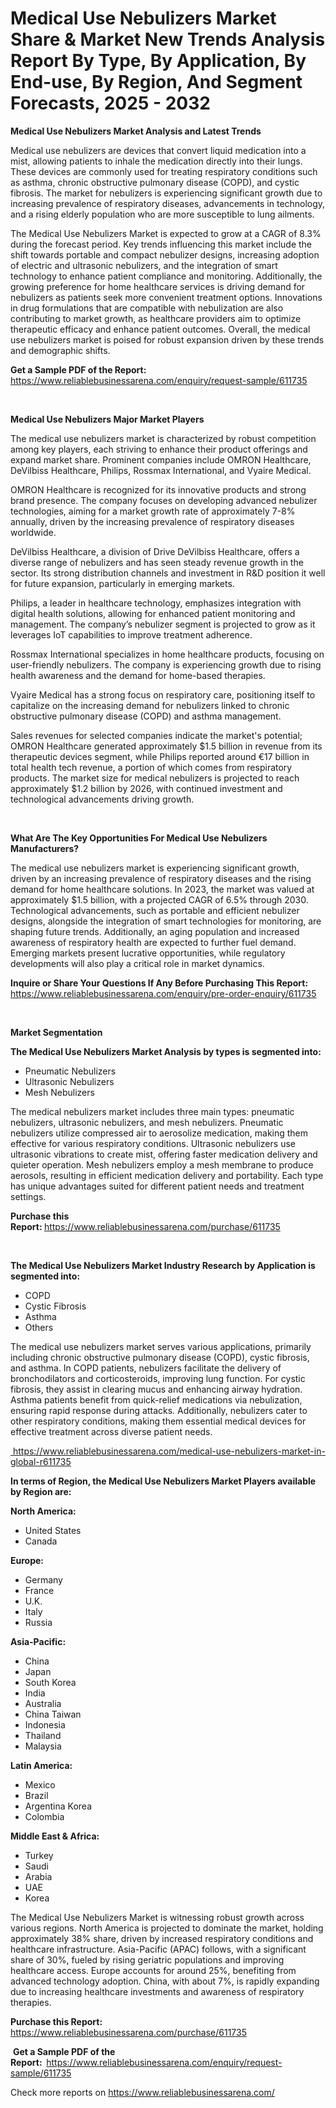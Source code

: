 <p><h1>Medical Use Nebulizers Market Share & Market New Trends Analysis Report By Type, By Application, By End-use, By Region, And Segment Forecasts, 2025 - 2032</h1></p><p><strong>Medical Use Nebulizers Market Analysis and Latest Trends</strong></p>
<p><p>Medical use nebulizers are devices that convert liquid medication into a mist, allowing patients to inhale the medication directly into their lungs. These devices are commonly used for treating respiratory conditions such as asthma, chronic obstructive pulmonary disease (COPD), and cystic fibrosis. The market for nebulizers is experiencing significant growth due to increasing prevalence of respiratory diseases, advancements in technology, and a rising elderly population who are more susceptible to lung ailments.</p><p>The Medical Use Nebulizers Market is expected to grow at a CAGR of 8.3% during the forecast period. Key trends influencing this market include the shift towards portable and compact nebulizer designs, increasing adoption of electric and ultrasonic nebulizers, and the integration of smart technology to enhance patient compliance and monitoring. Additionally, the growing preference for home healthcare services is driving demand for nebulizers as patients seek more convenient treatment options. Innovations in drug formulations that are compatible with nebulization are also contributing to market growth, as healthcare providers aim to optimize therapeutic efficacy and enhance patient outcomes. Overall, the medical use nebulizers market is poised for robust expansion driven by these trends and demographic shifts.</p></p>
<p><strong>Get a Sample PDF of the Report:&nbsp;</strong> <a href="https://www.reliablebusinessarena.com/enquiry/request-sample/611735?utm_campaign=3289&utm_medium=2&utm_source=Github&utm_content=ia&utm_term=23032025&utm_id=medical-use-nebulizers">https://www.reliablebusinessarena.com/enquiry/request-sample/611735</a></p>
<p>&nbsp;</p>
<p><strong>Medical Use Nebulizers Major Market Players</strong></p>
<p><p>The medical use nebulizers market is characterized by robust competition among key players, each striving to enhance their product offerings and expand market share. Prominent companies include OMRON Healthcare, DeVilbiss Healthcare, Philips, Rossmax International, and Vyaire Medical. </p><p>OMRON Healthcare is recognized for its innovative products and strong brand presence. The company focuses on developing advanced nebulizer technologies, aiming for a market growth rate of approximately 7-8% annually, driven by the increasing prevalence of respiratory diseases worldwide.</p><p>DeVilbiss Healthcare, a division of Drive DeVilbiss Healthcare, offers a diverse range of nebulizers and has seen steady revenue growth in the sector. Its strong distribution channels and investment in R&D position it well for future expansion, particularly in emerging markets.</p><p>Philips, a leader in healthcare technology, emphasizes integration with digital health solutions, allowing for enhanced patient monitoring and management. The company’s nebulizer segment is projected to grow as it leverages IoT capabilities to improve treatment adherence.</p><p>Rossmax International specializes in home healthcare products, focusing on user-friendly nebulizers. The company is experiencing growth due to rising health awareness and the demand for home-based therapies.</p><p>Vyaire Medical has a strong focus on respiratory care, positioning itself to capitalize on the increasing demand for nebulizers linked to chronic obstructive pulmonary disease (COPD) and asthma management.</p><p>Sales revenues for selected companies indicate the market's potential; OMRON Healthcare generated approximately $1.5 billion in revenue from its therapeutic devices segment, while Philips reported around €17 billion in total health tech revenue, a portion of which comes from respiratory products. The market size for medical nebulizers is projected to reach approximately $1.2 billion by 2026, with continued investment and technological advancements driving growth.</p></p>
<p>&nbsp;</p>
<p><strong>What Are The Key Opportunities For Medical Use Nebulizers Manufacturers?</strong></p>
<p><p>The medical use nebulizers market is experiencing significant growth, driven by an increasing prevalence of respiratory diseases and the rising demand for home healthcare solutions. In 2023, the market was valued at approximately $1.5 billion, with a projected CAGR of 6.5% through 2030. Technological advancements, such as portable and efficient nebulizer designs, alongside the integration of smart technologies for monitoring, are shaping future trends. Additionally, an aging population and increased awareness of respiratory health are expected to further fuel demand. Emerging markets present lucrative opportunities, while regulatory developments will also play a critical role in market dynamics.</p></p>
<p><strong>Inquire or Share Your Questions If Any Before Purchasing This Report:</strong> <a href="https://www.reliablebusinessarena.com/enquiry/pre-order-enquiry/611735?utm_campaign=3289&utm_medium=2&utm_source=Github&utm_content=ia&utm_term=23032025&utm_id=medical-use-nebulizers">https://www.reliablebusinessarena.com/enquiry/pre-order-enquiry/611735</a></p>
<p>&nbsp;</p>
<p><strong>Market Segmentation</strong></p>
<p><strong>The Medical Use Nebulizers Market Analysis by types is segmented into:</strong></p>
<p><ul><li>Pneumatic Nebulizers</li><li>Ultrasonic Nebulizers</li><li>Mesh Nebulizers</li></ul></p>
<p><p>The medical nebulizers market includes three main types: pneumatic nebulizers, ultrasonic nebulizers, and mesh nebulizers. Pneumatic nebulizers utilize compressed air to aerosolize medication, making them effective for various respiratory conditions. Ultrasonic nebulizers use ultrasonic vibrations to create mist, offering faster medication delivery and quieter operation. Mesh nebulizers employ a mesh membrane to produce aerosols, resulting in efficient medication delivery and portability. Each type has unique advantages suited for different patient needs and treatment settings.</p></p>
<p><strong>Purchase this Report:&nbsp;</strong><a href="https://www.reliablebusinessarena.com/purchase/611735?utm_campaign=3289&utm_medium=2&utm_source=Github&utm_content=ia&utm_term=23032025&utm_id=medical-use-nebulizers">https://www.reliablebusinessarena.com/purchase/611735</a></p>
<p>&nbsp;</p>
<p><strong>The Medical Use Nebulizers Market Industry Research by Application is segmented into:</strong></p>
<p><ul><li>COPD</li><li>Cystic Fibrosis</li><li>Asthma</li><li>Others</li></ul></p>
<p><p>The medical use nebulizers market serves various applications, primarily including chronic obstructive pulmonary disease (COPD), cystic fibrosis, and asthma. In COPD patients, nebulizers facilitate the delivery of bronchodilators and corticosteroids, improving lung function. For cystic fibrosis, they assist in clearing mucus and enhancing airway hydration. Asthma patients benefit from quick-relief medications via nebulization, ensuring rapid response during attacks. Additionally, nebulizers cater to other respiratory conditions, making them essential medical devices for effective treatment across diverse patient needs.</p></p>
<p><a href="https://www.reliablebusinessarena.com/medical-use-nebulizers-market-in-global-r611735?utm_campaign=3289&utm_medium=2&utm_source=Github&utm_content=ia&utm_term=23032025&utm_id=medical-use-nebulizers">&nbsp;https://www.reliablebusinessarena.com/medical-use-nebulizers-market-in-global-r611735</a></p>
<p><strong>In terms of Region, the Medical Use Nebulizers Market Players available by Region are:</strong></p>
<p>
    <p> <strong> North America: </strong>
        <ul>
            <li>United States</li>
            <li>Canada</li>
        </ul>
        </p> 
    <p> <strong> Europe: </strong>
        <ul>
            <li>Germany</li>
            <li>France</li>
            <li>U.K.</li>
            <li>Italy</li>
            <li>Russia</li>
        </ul>
        </p> 
    <p> <strong> Asia-Pacific: </strong>
        <ul>
            <li>China</li>
            <li>Japan</li>
            <li>South Korea</li>
            <li>India</li>
            <li>Australia</li>
            <li>China Taiwan</li>
            <li>Indonesia</li>
            <li>Thailand</li>
            <li>Malaysia</li>
        </ul>
        </p> 
    <p> <strong> Latin America: </strong>
        <ul>
            <li>Mexico</li>
            <li>Brazil</li>
            <li>Argentina Korea</li>
            <li>Colombia</li>
        </ul>
        </p> 
    <p> <strong> Middle East & Africa: </strong>
        <ul>
            <li>Turkey</li>
            <li>Saudi</li>
            <li>Arabia</li>
            <li>UAE</li>
            <li>Korea</li>
        </ul>
    </p>
    </p>
<p><p>The Medical Use Nebulizers Market is witnessing robust growth across various regions. North America is projected to dominate the market, holding approximately 38% share, driven by increased respiratory conditions and healthcare infrastructure. Asia-Pacific (APAC) follows, with a significant share of 30%, fueled by rising geriatric populations and improving healthcare access. Europe accounts for around 25%, benefiting from advanced technology adoption. China, with about 7%, is rapidly expanding due to increasing healthcare investments and awareness of respiratory therapies.</p></p>
<p><strong>Purchase this Report: </strong><a href="https://www.reliablebusinessarena.com/purchase/611735?utm_campaign=3289&utm_medium=2&utm_source=Github&utm_content=ia&utm_term=23032025&utm_id=medical-use-nebulizers">https://www.reliablebusinessarena.com/purchase/611735</a></p>
<p>&nbsp;<strong>Get a Sample PDF of the Report:&nbsp;&nbsp;</strong><a href="https://www.reliablebusinessarena.com/enquiry/request-sample/611735?utm_campaign=3289&utm_medium=2&utm_source=Github&utm_content=ia&utm_term=23032025&utm_id=medical-use-nebulizers">https://www.reliablebusinessarena.com/enquiry/request-sample/611735</a></p>
<p><strong></strong></p>
<p>Check more reports on <a href="https://www.reliablebusinessarena.com/?utm_campaign=3289&utm_medium=2&utm_source=Github&utm_content=ia&utm_term=23032025&utm_id=medical-use-nebulizers">https://www.reliablebusinessarena.com/</a></p>